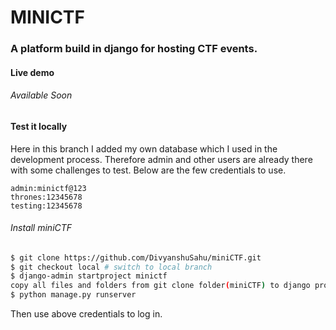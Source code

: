 # MINICTF

### A platform build in django for hosting CTF events. 

#### Live demo 

###### Available Soon

#### Test it locally

Here in this branch I added my own database which I used in the development process. Therefore admin and other users are already there with some challenges to test. Below are the few credentials to use. 

```
admin:minictf@123
thrones:12345678
testing:12345678
```

###### Install miniCTF

```sh
$ git clone https://github.com/DivyanshuSahu/miniCTF.git
$ git checkout local # switch to local branch
$ django-admin startproject minictf
copy all files and folders from git clone folder(miniCTF) to django project folder(minictf)
$ python manage.py runserver
```

Then use above credentials to log in.
